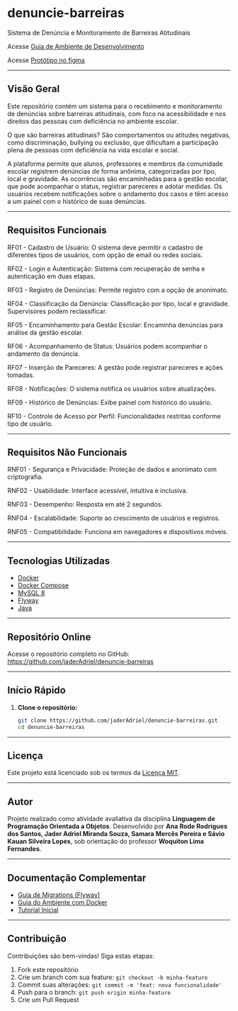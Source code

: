 # denuncie-barreiras
Sistema de Denúncia e Monitoramento de Barreiras Atitudinais

Acesse [Guia de Ambiente de Desenvolvimento](docs/tutorial/readme.md)

Acesse [Protótipo no figma](https://www.figma.com/design/bInOXDxtwPHx7JtDIwLM7W/Trabalho-LPOO?node-id=0-1&p=f&t=zs4tu1UJYzwB5dQ5-0)

---

## Visão Geral

Este repositório contém um sistema para o recebimento e monitoramento de denúncias sobre barreiras atitudinais, com foco na acessibilidade e nos direitos das pessoas com deficiência no ambiente escolar.

O que são barreiras atitudinais?
São comportamentos ou atitudes negativas, como discriminação, bullying ou exclusão, que dificultam a participação plena de pessoas com deficiência na vida escolar e social.

A plataforma permite que alunos, professores e membros da comunidade escolar registrem denúncias de forma anônima, categorizadas por tipo, local e gravidade. As ocorrências são encaminhadas para a gestão escolar, que pode acompanhar o status, registrar pareceres e adotar medidas. Os usuários recebem notificações sobre o andamento dos casos e têm acesso a um painel com o histórico de suas denúncias.

---

## Requisitos Funcionais
RF01 - Cadastro de Usuário:
O sistema deve permitir o cadastro de diferentes tipos de usuários, com opção de email ou redes sociais.

RF02 - Login e Autenticação:
Sistema com recuperação de senha e autenticação em duas etapas.

RF03 - Registro de Denúncias:
Permite registro com a opção de anonimato.

RF04 - Classificação da Denúncia:
Classificação por tipo, local e gravidade. Supervisores podem reclassificar.

RF05 - Encaminhamento para Gestão Escolar:
Encaminha denúncias para análise da gestão escolar.

RF06 - Acompanhamento de Status:
Usuários podem acompanhar o andamento da denúncia.

RF07 - Inserção de Pareceres:
A gestão pode registrar pareceres e ações tomadas.

RF08 - Notificações:
O sistema notifica os usuários sobre atualizações.

RF09 - Histórico de Denúncias:
Exibe painel com histórico do usuário.

RF10 - Controle de Acesso por Perfil:
Funcionalidades restritas conforme tipo de usuário.

---

 ## Requisitos Não Funcionais
RNF01 - Segurança e Privacidade:
Proteção de dados e anonimato com criptografia.

RNF02 - Usabilidade:
Interface acessível, intuitiva e inclusiva.

RNF03 - Desempenho:
Resposta em até 2 segundos.

RNF04 - Escalabilidade:
Suporte ao crescimento de usuários e registros.

RNF05 - Compatibilidade:
Funciona em navegadores e dispositivos móveis.

---

## Tecnologias Utilizadas

* [Docker](https://www.docker.com/)
* [Docker Compose](https://docs.docker.com/compose/)
* [MySQL 8](https://www.mysql.com/)
* [Flyway](https://flywaydb.org/)
* [Java](https://docs.oracle.com/en/java/javase/17/)

---

## Repositório Online
Acesse o repositório completo no GitHub:
https://github.com/jaderAdriel/denuncie-barreiras

---

## Início Rápido

1. **Clone o repositório:**

   ```bash
   git clone https://github.com/jaderAdriel/denuncie-barreiras.git
   cd denuncie-barreiras
   ```

---

## Licença

Este projeto está licenciado sob os termos da [Licença MIT](LICENSE).

---

## Autor

Projeto realizado como atividade avaliativa da disciplina **Linguagem de Programação Orientada a Objetos**. Desenvolvido por **Ana Rode Rodrigues dos Santos, Jader Adriel Miranda Souza, Samara Mercês Pereira e Sávio Kauan Silveira Lopes**, sob orientação do professor **Woquiton Lima Fernandes**.  


---

## Documentação Complementar

* [Guia de Migrations (Flyway)](docs/tutorial/migrations-guide.md)
* [Guia do Ambiente com Docker](docs/tutorial/docker-setup.md)
* [Tutorial Inicial](docs/tutorial/readme.md)

---

## Contribuição

Contribuições são bem-vindas! Siga estas etapas:

1. Fork este repositório
2. Crie um branch com sua feature: `git checkout -b minha-feature`
3. Commit suas alterações: `git commit -m 'feat: nova funcionalidade'`
4. Push para o branch: `git push origin minha-feature`
5. Crie um Pull Request

